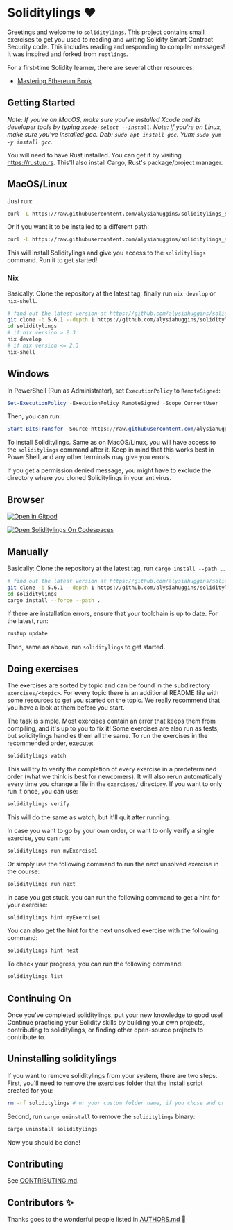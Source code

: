 <div class="oranda-hide">

# Soliditylings ❤️

</div>

Greetings and welcome to `soliditylings`. This project contains small exercises to get you used to reading and writing Solidity Smart Contract Security code. This includes reading and responding to compiler messages! It was inspired and forked from `rustlings`. 


For a first-time Solidity learner, there are several other resources:

- [Mastering Ethereum Book](https://github.com/ethereumbook/ethereumbook) 

## Getting Started

_Note: If you're on MacOS, make sure you've installed Xcode and its developer tools by typing `xcode-select --install`._
_Note: If you're on Linux, make sure you've installed gcc. Deb: `sudo apt install gcc`. Yum: `sudo yum -y install gcc`._

You will need to have Rust installed. You can get it by visiting <https://rustup.rs>. This'll also install Cargo, Rust's package/project manager.

## MacOS/Linux

Just run:

```bash
curl -L https://raw.githubusercontent.com/alysiahuggins/soliditylings_security/main/install.sh | bash
```

Or if you want it to be installed to a different path:

```bash
curl -L https://raw.githubusercontent.com/alysiahuggins/soliditylings_security/main/install.sh | bash -s mypath/
```

This will install Soliditylings and give you access to the `soliditylings` command. Run it to get started!

### Nix

Basically: Clone the repository at the latest tag, finally run `nix develop` or `nix-shell`.

```bash
# find out the latest version at https://github.com/alysiahuggins/soliditylings_security/releases/latest (on edit 5.6.1)
git clone -b 5.6.1 --depth 1 https://github.com/alysiahuggins/soliditylings_security
cd soliditylings
# if nix version > 2.3
nix develop
# if nix version <= 2.3
nix-shell
```

## Windows

In PowerShell (Run as Administrator), set `ExecutionPolicy` to `RemoteSigned`:

```ps1
Set-ExecutionPolicy -ExecutionPolicy RemoteSigned -Scope CurrentUser
```

Then, you can run:

```ps1
Start-BitsTransfer -Source https://raw.githubusercontent.com/alysiahuggins/soliditylings_security/main/install.ps1 -Destination $env:TMP/install_soliditylings.ps1; Unblock-File $env:TMP/install_soliditylings.ps1; Invoke-Expression $env:TMP/install_soliditylings.ps1
```

To install Soliditylings. Same as on MacOS/Linux, you will have access to the `soliditylings` command after it. Keep in mind that this works best in PowerShell, and any other terminals may give you errors.

If you get a permission denied message, you might have to exclude the directory where you cloned Soliditylings in your antivirus.

## Browser

[![Open in Gitpod](https://gitpod.io/button/open-in-gitpod.svg)](https://gitpod.io/#https://github.com/alysiahuggins/soliditylings_security)

[![Open Soliditylings On Codespaces](https://github.com/codespaces/badge.svg)](https://github.com/codespaces/new/?repo=alysiahuggins%2Fsoliditylings_security&ref=main)

## Manually

Basically: Clone the repository at the latest tag, run `cargo install --path .`.

```bash
# find out the latest version at https://github.com/alysiahuggins/soliditylings_security/releases/latest 
git clone -b 5.6.1 --depth 1 https://github.com/alysiahuggins/soliditylings_security
cd soliditylings
cargo install --force --path .
```

If there are installation errors, ensure that your toolchain is up to date. For the latest, run:

```bash
rustup update
```

Then, same as above, run `soliditylings` to get started.

## Doing exercises

The exercises are sorted by topic and can be found in the subdirectory `exercises/<topic>`. For every topic there is an additional README file with some resources to get you started on the topic. We really recommend that you have a look at them before you start.

The task is simple. Most exercises contain an error that keeps them from compiling, and it's up to you to fix it! Some exercises are also run as tests, but soliditylings handles them all the same. To run the exercises in the recommended order, execute:

```bash
soliditylings watch
```

This will try to verify the completion of every exercise in a predetermined order (what we think is best for newcomers). It will also rerun automatically every time you change a file in the `exercises/` directory. If you want to only run it once, you can use:

```bash
soliditylings verify
```

This will do the same as watch, but it'll quit after running.

In case you want to go by your own order, or want to only verify a single exercise, you can run:

```bash
soliditylings run myExercise1
```

Or simply use the following command to run the next unsolved exercise in the course:

```bash
soliditylings run next
```

In case you get stuck, you can run the following command to get a hint for your
exercise:

```bash
soliditylings hint myExercise1
```

You can also get the hint for the next unsolved exercise with the following command:

```bash
soliditylings hint next
```

To check your progress, you can run the following command:

```bash
soliditylings list
```


## Continuing On

Once you've completed soliditylings, put your new knowledge to good use! Continue practicing your Solidity skills by building your own projects, contributing to soliditylings, or finding other open-source projects to contribute to.

## Uninstalling soliditylings

If you want to remove soliditylings from your system, there are two steps. First, you'll need to remove the exercises folder that the install script created
for you:

```bash
rm -rf soliditylings # or your custom folder name, if you chose and or renamed it
```

Second, run `cargo uninstall` to remove the `soliditylings` binary:

```bash
cargo uninstall soliditylings
```

Now you should be done!

## Contributing

See [CONTRIBUTING.md](https://github.com/alysiahuggins/soliditylings_security/blob/main/CONTRIBUTING.md).

## Contributors ✨

Thanks goes to the wonderful people listed in [AUTHORS.md](https://github.com/alysiahuggins/soliditylings_security/blob/main/AUTHORS.md) 🎉
